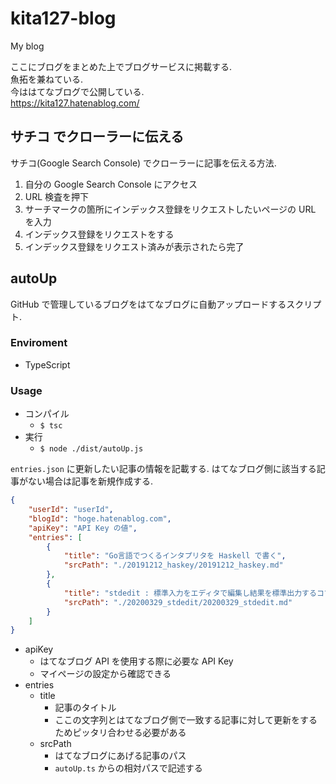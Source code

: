 # kita127-blog
My blog

ここにブログをまとめた上でブログサービスに掲載する.<br>
魚拓を兼ねている.<br>
今ははてなブログで公開している.<br>
https://kita127.hatenablog.com/


## サチコ でクローラーに伝える

サチコ(Google Search Console) でクローラーに記事を伝える方法.

1. 自分の Google Search Console にアクセス
1. URL 検査を押下
1. サーチマークの箇所にインデックス登録をリクエストしたいページの URL を入力
1. インデックス登録をリクエストをする
1. インデックス登録をリクエスト済みが表示されたら完了


## autoUp

GitHub で管理しているブログをはてなブログに自動アップロードするスクリプト.

### Enviroment

- TypeScript

### Usage

- コンパイル
    - `$ tsc`
- 実行
    - `$ node ./dist/autoUp.js`


`entries.json` に更新したい記事の情報を記載する.
はてなブログ側に該当する記事がない場合は記事を新規作成する.

```json
{
    "userId": "userId",
    "blogId": "hoge.hatenablog.com",
    "apiKey": "API Key の値",
    "entries": [
        {
            "title": "Go言語でつくるインタプリタを Haskell で書く",
            "srcPath": "./20191212_haskey/20191212_haskey.md"
        },
        {
            "title": "stdedit : 標準入力をエディタで編集し結果を標準出力するコマンド",
            "srcPath": "./20200329_stdedit/20200329_stdedit.md"
        }
    ]
}
```

- apiKey
    - はてなブログ API を使用する際に必要な API Key
    - マイページの設定から確認できる
- entries
    - title
        - 記事のタイトル
        - ここの文字列とはてなブログ側で一致する記事に対して更新をするためピッタリ合わせる必要がある
    - srcPath
        - はてなブログにあげる記事のパス
        - `autoUp.ts` からの相対パスで記述する
